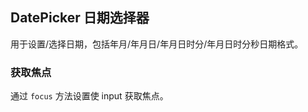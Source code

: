 <div class="demo-header">
<p class="overviewicon">
  <span class="wapi-form-datepicker"/>
</p>

## DatePicker 日期选择器

<nova-uxlink widget-name="DatePicker"></nova-uxlink>

用于设置/选择日期，包括年月/年月日/年月日时分/年月日时分秒日期格式。

</div>

### 获取焦点

通过 `focus` 方法设置使 input 获取焦点。

<nova-demo-view link="date-picker/focus.vue"></nova-demo-view>

<br>
